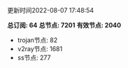 更新时间2022-08-07 17:48:54

**总订阅: 64**
**总节点: 7201**
**有效节点: 2040**
- trojan节点: 82
- v2ray节点: 1681
- ss节点: 277
